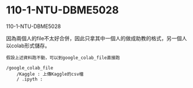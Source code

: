 # 110-1-NTU-DBME5028
110-1-NTU-DBME5028


因為兩個人的file不太好合併，因此只拿其中一個人的做成助教的格式，另一個人以colab形式儲存。
```
假設上述資料跑不動，可以到google_colab_file直接跑

/google_colab_file 
    /Kaggle : 上傳Kaggle的csv檔 
    / .ipyth :

```
